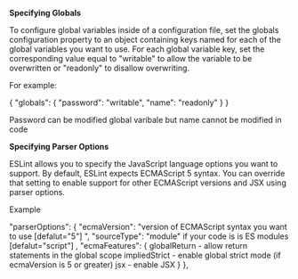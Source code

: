 **Specifying Globals**

To configure global variables inside of a configuration file, set the globals configuration property to an object containing keys named for each of the global variables you want to use. For each global variable key, set the corresponding value equal to "writable" to allow the variable to be overwritten or "readonly" to disallow overwriting.

For example:

{
"globals": {
    "password": "writable",
    "name": "readonly"
}
}

Password can be modified global varibale but name cannot be modified in code

**Specifying Parser Options**

ESLint allows you to specify the JavaScript language options you want to support. By default, ESLint expects ECMAScript 5 syntax. You can override that setting to enable support for other ECMAScript versions and JSX using parser options.

Example

"parserOptions": {
    "ecmaVersion": "version of ECMAScript syntax you want to use [defalut="5"] ",
    "sourceType": "module" if your code is is ES modules [defalut="script"] ,
    "ecmaFeatures": {
        globalReturn - allow return statements in the global scope
        impliedStrict - enable global strict mode (if ecmaVersion is 5 or greater)
        jsx - enable JSX
    }
},



